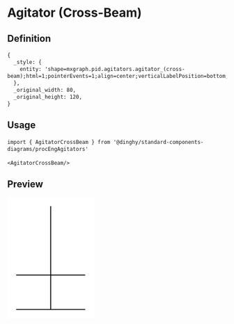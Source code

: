 # Agitator (Cross-Beam)

## Definition

```
{
  _style: { 
    entity: 'shape=mxgraph.pid.agitators.agitator_(cross-beam);html=1;pointerEvents=1;align=center;verticalLabelPosition=bottom;verticalAlign=top;dashed=0;',
  },
  _original_width: 80,
  _original_height: 120,
}
```

## Usage

```
import { AgitatorCrossBeam } from '@dinghy/standard-components-diagrams/procEngAgitators'

<AgitatorCrossBeam/>
```

## Preview

<img src="./agitator-cross-beam.png" width="200"/>
